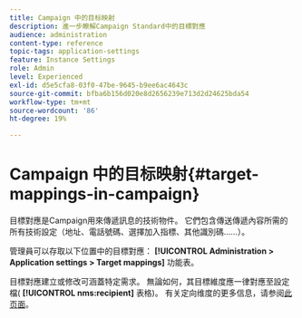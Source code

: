```yaml
---
title: Campaign 中的目标映射
description: 進一步瞭解Campaign Standard中的目標對應
audience: administration
content-type: reference
topic-tags: application-settings
feature: Instance Settings
role: Admin
level: Experienced
exl-id: d5e5cfa8-03f0-47be-9645-b9ee6ac4643c
source-git-commit: bfba6b156d020e8d2656239e713d2d24625bda54
workflow-type: tm+mt
source-wordcount: '86'
ht-degree: 19%

---
```


# Campaign 中的目标映射{#target-mappings-in-campaign}

目標對應是Campaign用來傳遞訊息的技術物件。 它們包含傳送傳遞內容所需的所有技術設定（地址、電話號碼、選擇加入指標、其他識別碼……）。

管理員可以存取以下位置中的目標對應： **[!UICONTROL Administration > Application settings > Target mappings]** 功能表。

目標對應建立或修改可涵蓋特定需求。 無論如何，其目標維度應一律對應至設定檔( **[!UICONTROL nms:recipient]** 表格)。 有关定向维度的更多信息，请参阅[此页面](../../automating/using/query.md#targeting-dimensions-and-resources)。
